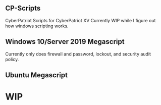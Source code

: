 ## CP-Scripts
CyberPatriot Scripts for CyberPatriot XV
Currently WIP while I figure out how windows scripting works.
## Windows 10/Server 2019 Megascript
Currently only does firewall and password, lockout, and security audit policy.
## Ubuntu Megascript
# WIP
